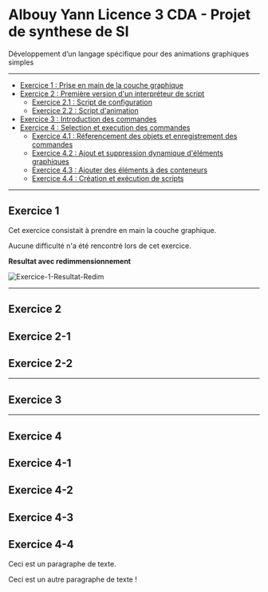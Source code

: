 # Albouy Yann Licence 3 CDA - Projet de synthese de SI 
Développement d’un langage spécifique pour des animations graphiques simples 
*******************
+ [Exercice 1 : Prise en main de la couche graphique](#exercice-1)
+ [Exercice 2 : Première version d'un interpréteur de script](#exercice-2)
  + [Exercice 2.1 : Script de configuration](#exercice-2-1)
  + [Exercice 2.2 : Script d'animation](#exercice-2-2)
+ [Exercice 3 : Introduction des commandes](#exercice-3)
+ [Exercice 4 : Selection et execution des commandes](#exercice-4)
  + [Exercice 4.1 : Réferencement des objets et enregistrement des commandes](#exercice-4-1)
  + [Exercice 4.2 : Ajout et suppression dynamique d'éléments graphiques](#exercice-4-2)
  + [Exercice 4.3 : Ajouter des éléments à des conteneurs](#exercice-4-3)
  + [Exercice 4.4 : Création et exécution de scripts](#exercice-4-4)
*******************
## Exercice 1
Cet exercice consistait à prendre en main la couche graphique.

Aucune difficulté n'a été rencontré lors de cet exercice.

**Resultat avec redimmensionnement**

![Exercice-1-Resultat-Redim](https://github.com/YannAlbouy/home/blob/master/Exercice-1-redim.gif "resultat-1-redim")

*******************
## Exercice 2
## Exercice 2-1
## Exercice 2-2
*******************
## Exercice 3
*******************
## Exercice 4
## Exercice 4-1
## Exercice 4-2
## Exercice 4-3
## Exercice 4-4

<p>Ceci est un paragraphe de texte.</p>

<p>Ceci est un autre paragraphe de texte !</p>
